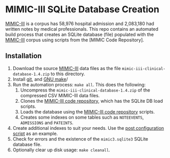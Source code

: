 # MIMIC-III SQLite Database Creation

[MIMIC-III] is a corpus has 58,976 hospital admission and 2,083,180 had written
notes by medical professionals.  This repo contains an automated build process
that creates an SQLite database (file) populated with the [MIMIC-III] corpus
using scripts from the [MIMIC Code Repository].


## Installation

1. Download the source [MIMIC-III] data files as the file
   `mimic-iii-clinical-database-1.4.zip` to this directory.
1. Install [git], and [GNU make]/
1. Run the automation process: `make all`.  This does the following:
   1. Uncompress the `mimic-iii-clinical-database-1.4.zip` of the compressed
      CSV MIMIC-III data files.
   1. Clones the [MIMIC-III code repository], which has the SQLite DB load
      scripts.
   1. Loads the database using the [MIMIC-III code repository] scripts.
   1. Creates some indexes on some tables such as `NOTEEVENTS`, `ADMISSIONS`
      and `PATEINTS`.
1. Create additional indexes to suit your needs.  Use the [post configuration
   script](./src/bin/postconfig.sh) as an example.
1. Check for errors and the existence of the `mimic3.sqlite3` SQLite database
   file.
1. Optionally clear up disk usage: `make cleanall`.



<!-- links -->
[MIMIC-III]: https://mimic.mit.edu/docs/iii/
[SQLite]: https://www.sqlite.org/index.html
[git]: https://git-scm.com
[GNU make]: https://www.gnu.org/software/make/
[MIMIC-III code repository]: https://github.com/MIT-LCP/mimic-code.git
